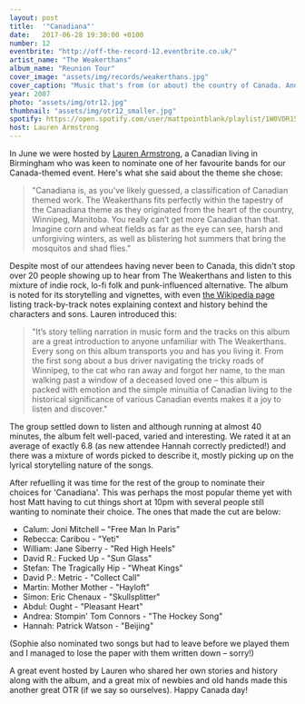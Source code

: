 ```yaml
---
layout: post
title:  '"Canadiana"'
date:   2017-06-28 19:30:00 +0100
number: 12
eventbrite: "http://off-the-record-12.eventbrite.co.uk/"
artist_name: "The Weakerthans"
album_name: "Reunion Tour"
cover_image: "assets/img/records/weakerthans.jpg"
cover_caption: "Music that's from (or about) the country of Canada. And because it was Canada Day a few days after our event!"
year: 2007
photo: "assets/img/otr12.jpg"
thumbnail: "assets/img/otr12_smaller.jpg"
spotify: https://open.spotify.com/user/mattpointblank/playlist/1W0VDR15ubsZ61qoFReY7p
host: Lauren Armstrong
---
```


In June we were hosted by [Lauren Armstrong](https://twitter.com/strong_lae), a Canadian living in Birmingham who was keen to nominate one of her favourite bands for our Canada-themed event. Here's what she said about the theme she chose:

>"Canadiana is, as you’ve likely guessed, a classification of Canadian themed work. The Weakerthans fits perfectly within the tapestry of the Canadiana theme as they originated from the heart of the country, Winnipeg, Manitoba. You really can’t get more Canadian than that. Imagine corn and wheat fields as far as the eye can see, harsh and unforgiving winters, as well as blistering hot summers that bring the mosquitos and shad flies."

Despite most of our attendees having never been to Canada, this didn't stop over 20 people showing up to hear from The Weakerthans and listen to this mixture of indie rock, lo-fi folk and punk-influenced alternative. The album is noted for its storytelling and vignettes, with even [the Wikipedia page](https://en.wikipedia.org/wiki/Reunion_Tour) listing track-by-track notes explaining context and history behind the characters and sons. Lauren introduced this: 

>"It’s story telling narration in music form and the tracks on this album are a great introduction to anyone unfamiliar with The Weakerthans. Every song on this album transports you and has you living it. From the first song about a bus driver navigating the tricky roads of Winnipeg, to the cat who ran away and forgot her name, to the man walking past a window of a deceased loved one – this album is packed with emotion and the simple minuitia of Canadian living to the historical significance of various Canadian events makes it a joy to listen and discover."

The group settled down to listen and although running at almost 40 minutes, the album felt well-paced, varied and interesting. We rated it at an average of exactly 6.8 (as new attendee Hannah correctly predicted!) and there was a mixture of words picked to describe it, mostly picking up on the lyrical storytelling nature of the songs. 

After refuelling it was time for the rest of the group to nominate their choices for 'Canadiana'. This was perhaps the most popular theme yet with host Matt having to cut things short at 10pm with several people still wanting to nominate their choice. The ones that made the cut are below:

- Calum: Joni Mitchell – "Free Man In Paris"
- Rebecca: Caribou - "Yeti"
- William: Jane Siberry - "Red High Heels"
- David R.: Fucked Up - "Sun Glass"
- Stefan: The Tragically Hip - "Wheat Kings"
- David P.: Metric - "Collect Call"
- Martin: Mother Mother - "Hayloft"
- Simon: Eric Chenaux - "Skullsplitter"
- Abdul: Ought - "Pleasant Heart"
- Andrea: Stompin' Tom Connors - "The Hockey Song"
- Hannah: Patrick Watson - "Beijing"

(Sophie also nominated two songs but had to leave before we played them and I managed to lose the paper with them written down – sorry!)

A great event hosted by Lauren who shared her own stories and history along with the album, and a great mix of newbies and old hands made this another great OTR (if we say so ourselves). Happy Canada day!